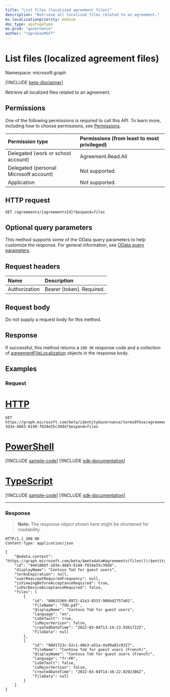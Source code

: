 ```yaml
---
title: "List files (localized agreement files)"
description: "Retrieve all localized files related to an agreement."
ms.localizationpriority: medium
doc_type: apiPageType
ms.prod: "governance"
author: "raprakasMSFT"
---
```


# List files (localized agreement files)
Namespace: microsoft.graph

[!INCLUDE [beta-disclaimer](../../includes/beta-disclaimer.md)]

Retrieve all localized files related to an agreement.

## Permissions
One of the following permissions is required to call this API. To learn more, including how to choose permissions, see [Permissions](/graph/permissions-reference).

|Permission type                        | Permissions (from least to most privileged)              |
|:--------------------------------------|:---------------------------------------------------------|
|Delegated (work or school account)     | Agreement.Read.All |
|Delegated (personal Microsoft account) | Not supported. |
|Application                            | Not supported. |


## HTTP request

<!-- {
  "blockType": "ignored"
}
-->
``` http
GET /agreements/{agreementsId}?$expand=files
```

## Optional query parameters
This method supports some of the OData query parameters to help customize the response. For general information, see [OData query parameters](/graph/query-parameters).

## Request headers
|Name|Description|
|:---|:---|
|Authorization|Bearer {token}. Required.|

## Request body
Do not supply a request body for this method.

## Response

If successful, this method returns a `200 OK` response code and a collection of [agreementFileLocalization](../resources/agreementfilelocalization.md) objects in the response body.

## Examples

### Request

# [HTTP](#tab/http)
<!-- {
  "blockType": "request",
  "name": "list_agreementfilelocalization"
}
-->
``` http
GET https://graph.microsoft.com/beta/identityGovernance/termsOfUse/agreements/94410bbf-3d3e-4683-8149-f034e55c39dd?$expand=files
```

# [PowerShell](#tab/powershell)
[!INCLUDE [sample-code](../includes/snippets/powershell/list-agreementfilelocalization-powershell-snippets.md)]
[!INCLUDE [sdk-documentation](../includes/snippets/snippets-sdk-documentation-link.md)]

# [TypeScript](#tab/typescript)
[!INCLUDE [sample-code](../includes/snippets/typescript/list-agreementfilelocalization-typescript-snippets.md)]
[!INCLUDE [sdk-documentation](../includes/snippets/snippets-sdk-documentation-link.md)]

---

### Response
>**Note:** The response object shown here might be shortened for readability.
<!-- {
  "blockType": "response",
  "truncated": true,
  "@odata.type": "microsoft.graph.agreementFileLocalization"
}
-->
``` http
HTTP/1.1 200 OK
Content-Type: application/json

{
    "@odata.context": "https://graph.microsoft.com/beta/$metadata#agreements(files())/$entity",
    "id": "94410bbf-3d3e-4683-8149-f034e55c39dd",
    "displayName": "Contoso ToU for guest users",
    "termsExpiration": null,
    "userReacceptRequiredFrequency": null,
    "isViewingBeforeAcceptanceRequired": true,
    "isPerDeviceAcceptanceRequired": false,
    "files": [
        {
            "id": "08033369-8972-42a3-8533-90bbd2757a01",
            "fileName": "TOU.pdf",
            "displayName": "Contoso ToU for guest users",
            "language": "en",
            "isDefault": true,
            "isMajorVersion": false,
            "createdDateTime": "2022-03-04T13:14:13.9361722Z",
            "fileData": null
        },
        {
            "id": "90d1723c-52c1-40e3-a51a-da99a82c0327",
            "fileName": "Contoso ToU for guest users (French)",
            "displayName": "Contoso ToU for guest users (French)",
            "language": "fr-FR",
            "isDefault": false,
            "isMajorVersion": false,
            "createdDateTime": "2022-03-04T14:38:22.8292386Z",
            "fileData": null
        }
    ]
}
```

